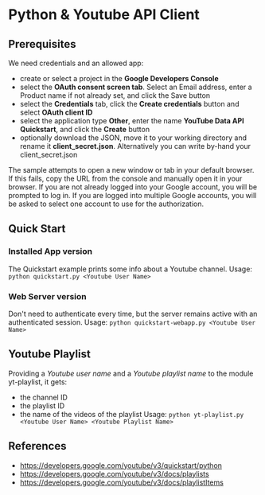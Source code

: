 # Python & Youtube API Client
## Prerequisites
We need credentials and an allowed app:
- create or select a project in the **Google Developers Console** 
- select the **OAuth consent screen tab**. Select an Email address, enter a Product name if not already set, and click the Save button
- select the **Credentials** tab, click the **Create credentials** button and select **OAuth client ID**
- select the application type **Other**, enter the name **YouTube Data API Quickstart**, and click the **Create** button
- optionally download the JSON, move it to your working directory and rename it **client_secret.json**. 
Alternatively you can write by-hand your client_secret.json

The sample attempts to open a new window or tab in your default browser. 
If this fails, copy the URL from the console and manually open it in your browser.
If you are not already logged into your Google account, you will be prompted to log in. 
If you are logged into multiple Google accounts, you will be asked to select one account to use for the authorization.

## Quick Start
### Installed App version
The Quickstart example prints some info about a Youtube channel.
Usage: `python quickstart.py <Youtube User Name>`

### Web Server version
Don't need to authenticate every time, but the server remains active with an authenticated session.
Usage: `python quickstart-webapp.py <Youtube User Name>` 

## Youtube Playlist
Providing a _Youtube user name_ and a _Youtube playlist name_ to the module yt-playlist, it gets:
- the channel ID
- the playlist ID
- the name of the videos of the playlist
Usage: `python yt-playlist.py <Youtube User Name> <Youtube Playlist Name>` 

## References
- https://developers.google.com/youtube/v3/quickstart/python
- https://developers.google.com/youtube/v3/docs/playlists
- https://developers.google.com/youtube/v3/docs/playlistItems